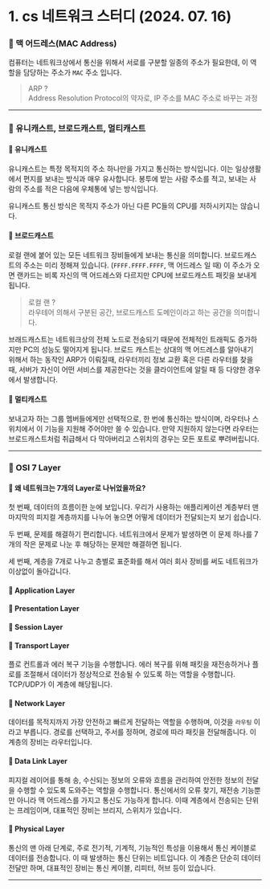 # 1. cs 네트워크 스터디 (2024. 07. 16)

### 🔎 맥 어드레스(MAC Address)

컴퓨터는 네트워크상에서 통신을 위해서 서로를 구분할 일종의 주소가 필요한데, 이 역할을 담당하는 주소가 `MAC` 주소 입니다. 

> ARP ?   
> Address Resolution Protocol의 약자로, IP 주소를 MAC 주소로 바꾸는 과정

---

### 🔎 유니캐스트, 브로드캐스트, 멀티캐스트

#### 🧐 유니캐스트

유니캐스트는 특정 목적지의 주소 하나만을 가지고 통신하는 방식입니다. 이는 일상생활에서 편지를 보내는 방식과 매우 유사합니다. 봉투에 받는 사람 주소를 적고, 보내는 사람의 주소를 적은 다음에 우체통에 넣는 방식입니다.

유니캐스트 통신 방식은 목적지 주소가 아닌 다른 PC들의 CPU를 저하시키지는 않습니다.

#### 🧐 브로드캐스트

로컬 랜에 붙어 있는 모든 네트워크 장비들에게 보내는 통신을 의미합니다. 브로드캐스트의 주소는 미리 정해져 있습니다. (```FFFF.FFFF.FFFF```, 맥 어드레스 일 때) 이 주소가 오면 랜카드는 비록 자신의 맥 어드레스와 다르지만 CPU에 브로드캐스트 패킷을 보내게 됩니다. 

> 로컬 랜 ?   
> 라우테어 의해서 구분된 공간, 브로드캐스트 도메인이라고 하는 공간을 의미합니다.

브래드캐스트는 네트워크상의 전체 노드로 전송되기 때문에 전체적인 트래픽도 증가하지만 PC의 성능도 떨어지게 됩니다. 브로드 캐스트는 상대의 맥 어드레스를 알아내기 위해서 하는 동작인 ARP가 이뤄질때, 라우터끼리 정보 교환 혹은 다른 라우터를 찾을 때, 서버가 자신이 어떤 서비스를 제공한다는 것을 클라이언트에 알릴 때 등 다양한 경우에서 발생합니다.

#### 🧐 멀티캐스트

보내고자 하는 그룹 멤버들에게만 선택적으로, 한 번에 통신하는 방식이며, 라우터나 스위치에서 이 기능을 지원해 주어야만 쓸 수 있습니다. 만약 지원하지 않는다면 라우터는 브로드캐스트처럼 취급해서 다 막아버리고 스위치의 경우는 모든 포트로 뿌려버립니다.

---

### 🔎 OSI 7 Layer

#### 🧐 왜 네트워크는 7개의 Layer로 나뉘었을까요?

첫 번째, 데이터의 흐름이한 눈에 보입니다. 우리가 사용하는 애플리케이션 계층부터 맨 마지막의 피지컬 계층까지를 나누어 놓으면 어떻게 데이터가 전달되는지 보기 쉽습니다.

두 번째, 문제를 해결하기 편리합니다. 네트워크에서 문제가 발생하면 이 문제 하나를 7개의 작은 문제로 나눈 후 해당하는 문제만 해결하면 됩니다.

세 번째, 계층을 7개로 나누고 층별로 표준화를 해서 여러 회사 장비를 써도 네트워크가 이상없이 돌아갑니다.

#### 🧐 Application Layer
#### 🧐 Presentation Layer
#### 🧐 Session Layer
#### 🧐 Transport Layer

플로 컨트롤과 에러 복구 기능을 수행합니다. 에러 복구를 위해 패킷을 재전송하거나 플로를 조절해서 데이터가 정상적으로 전송될 수 있도록 하는 역할을 수행합니다. TCP/UDP가 이 계층에 해당됩니다.

#### 🧐 Network Layer

데이터를 목적지까지 가장 안전하고 빠르게 전달하는 역할을 수행하며, 이것을 `라우팅` 이라고 부릅니다. 경로를 선택하고, 주서를 정하며, 경로에 따라 패킷을 전달해줍니다. 이 계층의 장비는 라우터입니다.

#### 🧐 Data Link Layer

피지컬 레이어를 통해 송, 수신되는 정보의 오류와 흐름을 관리하여 안전한 정보의 전달을 수행할 수 있도록 도와주는 역할을 수행합니다. 통신에서의 오류 찾기, 재전송 기능뿐만 아니라 맥 어드레스를 가지고 통신도 가능하게 합니다. 이때 계층에서 전송되는 단위는 프레임이며, 대표적인 장비는 브리지, 스위치가 있습니다.

#### 🧐 Physical Layer

통신의 맨 아래 단계로, 주로 전기적, 기계적, 기능적인 특성을 이용해서 통신 케이블로 데이터를 전송합니다. 이 때 발생하는 통신 단위는 비트입니다. 이 계층은 단순히 데이터 전달만 하며, 대표적인 장비는 통신 케이블, 리피터, 허브 등이 있습니다.

----


